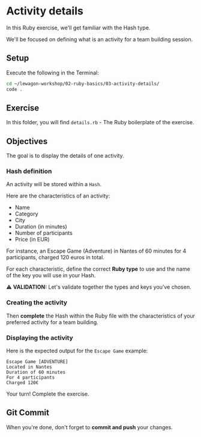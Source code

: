 # Activity details

In this Ruby exercise, we'll get familiar with the Hash type.

We'll be focused on defining what is an activity for a team building session.

## Setup

Execute the following in the Terminal:

```bash
cd ~/lewagon-workshop/02-ruby-basics/03-activity-details/
code .
```

## Exercise

In this folder, you will find `details.rb` - The Ruby boilerplate of the exercise.

## Objectives

The goal is to display the details of one activity.

### Hash definition

An activity will be stored within a `Hash`.

Here are the characteristics of an activity:

- Name
- Category
- City
- Duration (in minutes)
- Number of participants
- Price (in EUR)

For instance, an Escape Game (Adventure) in Nantes of 60 minutes for 4 participants, charged 120 euros in total.

For each characteristic, define the correct **Ruby type** to use and the name of the key you will use in your Hash.

⚠ **VALIDATION:** Let's validate together the types and keys you've chosen.

### Creating the activity

Then **complete** the Hash within the Ruby file with the characteristics of your preferred activity for a team building.

### Displaying the activity

Here is the expected output for the `Escape Game` example:

```
Escape Game [ADVENTURE]
Located in Nantes
Duration of 60 minutes
For 4 participants
Charged 120€
```

Your turn! Complete the exercise.

## Git Commit

When you're done, don't forget to **commit and push** your changes.
